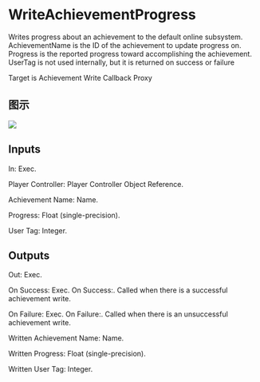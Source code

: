 # WriteAchievementProgress

Writes progress about an achievement to the default online subsystem. AchievementName is the ID of the achievement to update progress on. Progress is the reported progress toward accomplishing the achievement. UserTag is not used internally, but it is returned on success or failure

Target is Achievement Write Callback Proxy

## 图示

![]($-20221218-20161282.png)

## Inputs

In: Exec.

Player Controller: Player Controller Object Reference.

Achievement Name: Name.

Progress: Float (single-precision).

User Tag: Integer.  

## Outputs

Out: Exec.

On Success: Exec. On Success:. Called when there is a successful achievement write.

On Failure: Exec. On Failure:. Called when there is an unsuccessful achievement write.

Written Achievement Name: Name.

Written Progress: Float (single-precision).

Written User Tag: Integer.

